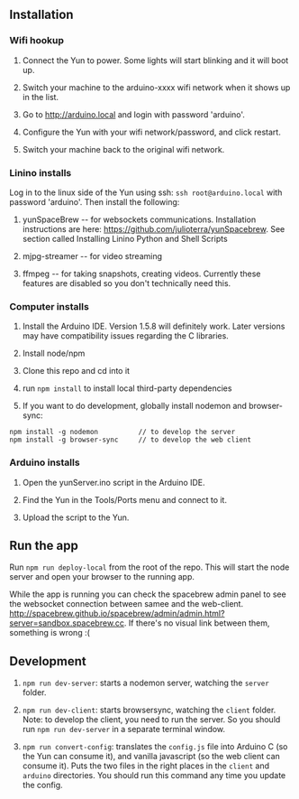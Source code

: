 
## Installation

### Wifi hookup

1. Connect the Yun to power. Some lights will start blinking and it will boot up.

2. Switch your machine to the arduino-xxxx wifi network when it shows up in the list.

3. Go to http://arduino.local and login with password 'arduino'.

4. Configure the Yun with your wifi network/password, and click restart.

5. Switch your machine back to the original wifi network.

### Linino installs

Log in to the linux side of the Yun using ssh: `ssh root@arduino.local` with password 'arduino'. Then install the following:

1. yunSpaceBrew -- for websockets communications. Installation instructions are here: https://github.com/julioterra/yunSpacebrew. See section called Installing Linino Python and Shell Scripts

2. mjpg-streamer -- for video streaming

3. ffmpeg -- for taking snapshots, creating videos. Currently these features are disabled so you don't technically need this.

### Computer installs

1. Install the Arduino IDE. Version 1.5.8 will definitely work. Later versions may have compatibility issues regarding the C libraries.

2. Install node/npm

3. Clone this repo and cd into it

4. run `npm install` to install local third-party dependencies

5. If you want to do development, globally install nodemon and browser-sync:

```
npm install -g nodemon          // to develop the server
npm install -g browser-sync     // to develop the web client
```

### Arduino installs

1. Open the yunServer.ino script in the Arduino IDE. 

2. Find the Yun in the Tools/Ports menu and connect to it.

3. Upload the script to the Yun.

## Run the app

Run `npm run deploy-local` from the root of the repo. This will start the node server and open your browser to the running app. 

While the app is running you can check the spacebrew admin panel to see the websocket connection between samee and the web-client. http://spacebrew.github.io/spacebrew/admin/admin.html?server=sandbox.spacebrew.cc. If there's no visual link between them, something is wrong :(

## Development

1. `npm run dev-server`: starts a nodemon server, watching the `server` folder.

2. `npm run dev-client`: starts browsersync, watching the `client` folder. Note: to develop the client, you need to run the server. So you should run `npm run dev-server` in a separate terminal window.

3. `npm run convert-config`: translates the `config.js` file into Arduino C (so the Yun can consume it), and vanilla javascript (so the web client can consume it). Puts the two files in the right places in the `client` and `arduino` directories. You should run this command any time you update the config.

